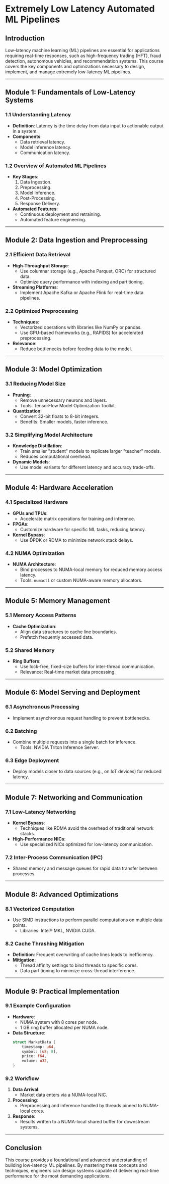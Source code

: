 # Extremely Low Latency Automated ML Pipelines

## **Introduction**
Low-latency machine learning (ML) pipelines are essential for applications requiring real-time responses, such as high-frequency trading (HFT), fraud detection, autonomous vehicles, and recommendation systems. This course covers the key components and optimizations necessary to design, implement, and manage extremely low-latency ML pipelines.

---

## **Module 1: Fundamentals of Low-Latency Systems**

### **1.1 Understanding Latency**
- **Definition**: Latency is the time delay from data input to actionable output in a system.
- **Components**:
  - Data retrieval latency.
  - Model inference latency.
  - Communication latency.

### **1.2 Overview of Automated ML Pipelines**
- **Key Stages**:
  1. Data Ingestion.
  2. Preprocessing.
  3. Model Inference.
  4. Post-Processing.
  5. Response Delivery.
- **Automated Features**:
  - Continuous deployment and retraining.
  - Automated feature engineering.

---

## **Module 2: Data Ingestion and Preprocessing**

### **2.1 Efficient Data Retrieval**
- **High-Throughput Storage**:
  - Use columnar storage (e.g., Apache Parquet, ORC) for structured data.
  - Optimize query performance with indexing and partitioning.
- **Streaming Platforms**:
  - Implement Apache Kafka or Apache Flink for real-time data pipelines.

### **2.2 Optimized Preprocessing**
- **Techniques**:
  - Vectorized operations with libraries like NumPy or pandas.
  - Use GPU-based frameworks (e.g., RAPIDS) for accelerated preprocessing.
- **Relevance**:
  - Reduce bottlenecks before feeding data to the model.

---

## **Module 3: Model Optimization**

### **3.1 Reducing Model Size**
- **Pruning**:
  - Remove unnecessary neurons and layers.
  - Tools: TensorFlow Model Optimization Toolkit.
- **Quantization**:
  - Convert 32-bit floats to 8-bit integers.
  - Benefits: Smaller models, faster inference.

### **3.2 Simplifying Model Architecture**
- **Knowledge Distillation**:
  - Train smaller "student" models to replicate larger "teacher" models.
  - Reduces computational overhead.
- **Dynamic Models**:
  - Use model variants for different latency and accuracy trade-offs.

---

## **Module 4: Hardware Acceleration**

### **4.1 Specialized Hardware**
- **GPUs and TPUs**:
  - Accelerate matrix operations for training and inference.
- **FPGAs**:
  - Customize hardware for specific ML tasks, reducing latency.
- **Kernel Bypass**:
  - Use DPDK or RDMA to minimize network stack delays.

### **4.2 NUMA Optimization**
- **NUMA Architecture**:
  - Bind processes to NUMA-local memory for reduced memory access latency.
  - Tools: `numactl` or custom NUMA-aware memory allocators.

---

## **Module 5: Memory Management**

### **5.1 Memory Access Patterns**
- **Cache Optimization**:
  - Align data structures to cache line boundaries.
  - Prefetch frequently accessed data.

### **5.2 Shared Memory**
- **Ring Buffers**:
  - Use lock-free, fixed-size buffers for inter-thread communication.
  - Relevance: Real-time market data processing.

---

## **Module 6: Model Serving and Deployment**

### **6.1 Asynchronous Processing**
- Implement asynchronous request handling to prevent bottlenecks.

### **6.2 Batching**
- Combine multiple requests into a single batch for inference.
  - Tools: NVIDIA Triton Inference Server.

### **6.3 Edge Deployment**
- Deploy models closer to data sources (e.g., on IoT devices) for reduced latency.

---

## **Module 7: Networking and Communication**

### **7.1 Low-Latency Networking**
- **Kernel Bypass**:
  - Techniques like RDMA avoid the overhead of traditional network stacks.
- **High-Performance NICs**:
  - Use specialized NICs optimized for low-latency communication.

### **7.2 Inter-Process Communication (IPC)**
- Shared memory and message queues for rapid data transfer between processes.

---

## **Module 8: Advanced Optimizations**

### **8.1 Vectorized Computation**
- Use SIMD instructions to perform parallel computations on multiple data points.
  - Libraries: Intel® MKL, NVIDIA CUDA.

### **8.2 Cache Thrashing Mitigation**
- **Definition**: Frequent overwriting of cache lines leads to inefficiency.
- **Mitigation**:
  - Thread affinity settings to bind threads to specific cores.
  - Data partitioning to minimize cross-thread interference.

---

## **Module 9: Practical Implementation**

### **9.1 Example Configuration**
- **Hardware**:
  - NUMA system with 8 cores per node.
  - 1 GB ring buffer allocated per NUMA node.
- **Data Structure**:
  ```rust
  struct MarketData {
      timestamp: u64,
      symbol: [u8; 8],
      price: f64,
      volume: u32,
  }
  ```

### **9.2 Workflow**
1. **Data Arrival**:
   - Market data enters via a NUMA-local NIC.
2. **Processing**:
   - Preprocessing and inference handled by threads pinned to NUMA-local cores.
3. **Response**:
   - Results written to a NUMA-local shared buffer for downstream systems.

---

## **Conclusion**
This course provides a foundational and advanced understanding of building low-latency ML pipelines. By mastering these concepts and techniques, engineers can design systems capable of delivering real-time performance for the most demanding applications.

